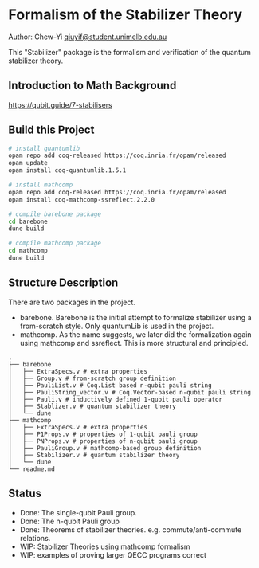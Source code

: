 # Formalism of the Stabilizer Theory 

Author: Chew-Yi <qiuyif@student.unimelb.edu.au>

This "Stabilizer" package is the formalism and verification of the quantum stabilizer theory.

## Introduction to Math Background

https://qubit.guide/7-stabilisers

## Build this Project

```bash
# install quantumlib
opam repo add coq-released https://coq.inria.fr/opam/released
opam update
opam install coq-quantumlib.1.5.1

# install mathcomp 
opam repo add coq-released https://coq.inria.fr/opam/released
opam install coq-mathcomp-ssreflect.2.2.0

# compile barebone package
cd barebone
dune build

# compile mathcomp package
cd mathcomp
dune build
```

## Structure Description

There are two packages in the project.
- barebone. Barebone is the initial attempt to formalize stabilizer using a from-scratch style. Only quantumLib is used in the project.
- mathcomp. As the name suggests, we later did the formalization again using mathcomp and ssreflect. This is more structural and principled. 

```
.
├── barebone 
│   ├── ExtraSpecs.v # extra properties
│   ├── Group.v # from-scratch group definition
│   ├── PauliList.v # Coq.List based n-qubit pauli string
│   ├── PauliString_vector.v # Coq.Vector-based n-qubit pauli string
│   ├── Pauli.v # inductively defined 1-qubit pauli operator
│   ├── Stablizer.v # quantum stabilizer theory
│   └── dune
├── mathcomp
│   ├── ExtraSpecs.v # extra properties
│   ├── P1Props.v # properties of 1-qubit pauli group
│   ├── PNProps.v # properties of n-qubit pauli group
│   ├── PauliGroup.v # mathcomp-based group definition
│   ├── Stabilizer.v # quantum stabilizer theory
│   └── dune
└── readme.md
```

## Status

- Done: The single-qubit Pauli group.
- Done: The n-qubit Pauli group
- Done: Theorems of stabilizer theories. e.g. commute/anti-commute relations.
- WIP: Stabilizer Theories using mathcomp formalism
- WIP: examples of proving larger QECC programs correct
